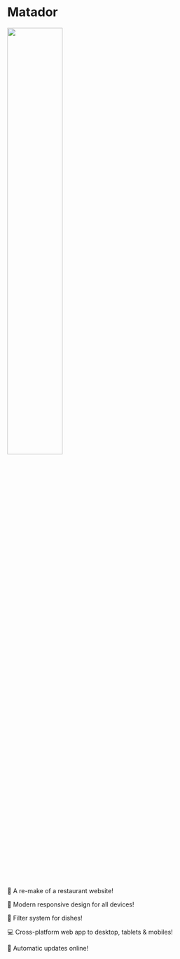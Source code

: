 # Matador

<img src="https://i.imgur.com/plqn6UU.png" width="50%" />

🍕 A re-make of a restaurant website!

📱 Modern responsive design for all devices!

🍔 Filter system for dishes!

💻 Cross-platform web app to desktop, tablets & mobiles!

📲 Automatic updates online!

